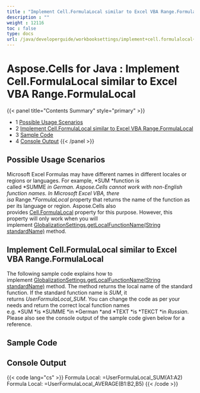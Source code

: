 ```yaml
---
title : "Implement Cell.FormulaLocal similar to Excel VBA Range.FormulaLocal" 
description : "" 
weight : 12116 
toc : false
type: docs
url: /java/developerguide/workbooksettings/implement+cell.formulalocal+similar+to+excel+vba+range.formulalocal/
---
```


# Aspose.Cells for Java : Implement Cell.FormulaLocal similar to Excel VBA Range.FormulaLocal


{{< panel title="Contents Summary" style="primary" >}}
*   1 [Possible Usage Scenarios](#possible-usage-scenarios)
*   2 [Implement Cell.FormulaLocal similar to Excel VBA Range.FormulaLocal](#implement-cell.formulalocal-similar-to-excel-vba-range.formulalocal)
*   3 [Sample Code](#sample-code)
*   4 [Console Output](#console-output)
{{< /panel >}}
 

## Possible Usage Scenarios

Microsoft Excel Formulas may have different names in different locales or regions or languages. For example, *SUM *function is called *SUMME *in *German*. Aspose.Cells cannot work with non-English function names. In *Microsoft Excel VBA*, there isa* Range.**FormulaLocal* property that returns the name of the function as per its language or region. Aspose.Cells also provides [Cell.FormulaLocal](https://apireference.aspose.com/java/cells/com.aspose.cells/cell#FormulaLocal) property for this purpose. However, this property will only work when you will implement [GlobalizationSettings.getLocalFunctionName(String standardName)](https://apireference.aspose.com/java/cells/com.aspose.cells/globalizationsettings#getLocalFunctionName(java.lang.String)) method. 

## Implement Cell.FormulaLocal similar to Excel VBA Range.FormulaLocal

The following sample code explains how to implement [GlobalizationSettings.getLocalFunctionName(String standardName)](https://apireference.aspose.com/java/cells/com.aspose.cells/globalizationsettings#getLocalFunctionName(java.lang.String)) method. The method returns the local name of the standard function. If the standard function name is *SUM*, it returns *UserFormulaLocal\_SUM*. You can change the code as per your needs and return the correct local function names e.g. *SUM *is *SUMME *in *German *and *TEXT *is *ТЕКСТ *in *Russian*. Please also see the console output of the sample code given below for a reference.

## Sample Code

## Console Output

{{< code lang="cs" >}}
Formula Local: =UserFormulaLocal_SUM(A1:A2)
Formula Local: =UserFormulaLocal_AVERAGE(B1:B2,B5)
{{< /code >}}

